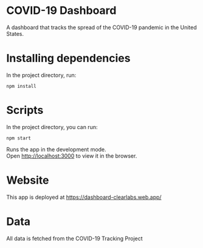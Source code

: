 # COVID-19 Dashboard
A dashboard that tracks the spread of the COVID-19 pandemic in the United States.

# Installing dependencies
In the project directory, run:
```
npm install
```
# Scripts
In the project directory, you can run:
```
npm start
```
Runs the app in the development mode.\
Open [http://localhost:3000](http://localhost:3000) to view it in the browser.

# Website
This app is deployed at https://dashboard-clearlabs.web.app/

# Data
All data is fetched from the COVID-19 Tracking Project


